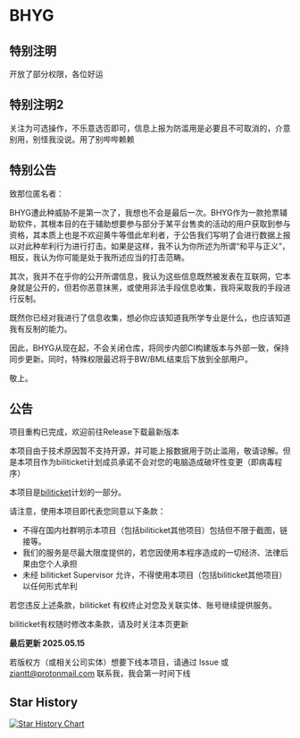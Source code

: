 # BHYG

## 特别注明

开放了部分权限，各位好运

## 特别注明2

关注为可选操作，不乐意选否即可，信息上报为防滥用是必要且不可取消的，介意别用，别怪我没说。用了别哔哔赖赖

## 特别公告

致那位匿名者：

BHYG遭此种威胁不是第一次了，我想也不会是最后一次。BHYG作为一款抢票辅助软件，其根本目的在于辅助想要参与部分于某平台售卖的活动的用户获取到参与资格，其本质上也是不欢迎黄牛等借此牟利者，于公告我们写明了会进行数据上报以对此种牟利行为进行打击。如果是这样，我不认为你所述为所谓“和平与正义”，相反，我认为你可能是处于我所述应当的打击范畴。

其次，我并不在乎你的公开所谓信息，我认为这些信息既然被发表在互联网，它本身就是公开的，但若你恶意抹黑，或使用非法手段信息收集，我将采取我的手段进行反制。

既然你已经对我进行了信息收集，想必你应该知道我所学专业是什么，也应该知道我有反制的能力。

因此，BHYG从现在起，不会关闭仓库，将同步内部CI构建版本与外部一致，保持同步更新。同时，特殊权限最迟将于BW/BML结束后下放到全部用户。

敬上。

## 公告

项目重构已完成，欢迎前往Release下载最新版本

本项目由于技术原因暂不支持开源，并可能上报数据用于防止滥用，敬请谅解。但是本项目作为biliticket计划成员承诺不会对您的电脑造成破坏性变更（即病毒程序）

本项目是[biliticket](https://github.com/biliticket)计划的一部分。

请注意，使用本项目即代表您同意以下条款：

- 不得在国内社群明示本项目（包括biliticket其他项目）包括但不限于截图，链接等。
- 我们的服务是尽最大限度提供的，若您因使用本程序造成的一切经济、法律后果由您个人承担
- 未经 biliticket Supervisor 允许，不得使用本项目（包括biliticket其他项目）以任何形式牟利

若您违反上述条款，biliticket 有权终止对您及关联实体、账号继续提供服务。

biliticket有权随时修改本条款，请及时关注本页更新

**最后更新 2025.05.15**

若版权方（或相关公司实体）想要下线本项目，请通过 Issue 或 ziantt@protonmail.com 联系我，我会第一时间下线

## Star History

<a href="https://star-history.com/#biliticket/BHYG&Date">
 <picture>
   <source media="(prefers-color-scheme: dark)" srcset="https://api.star-history.com/svg?repos=biliticket/BHYG&type=Date&theme=dark" />
   <source media="(prefers-color-scheme: light)" srcset="https://api.star-history.com/svg?repos=biliticket/BHYG&type=Date" />
   <img alt="Star History Chart" src="https://api.star-history.com/svg?repos=biliticket/BHYG&type=Date" />
 </picture>
</a>
